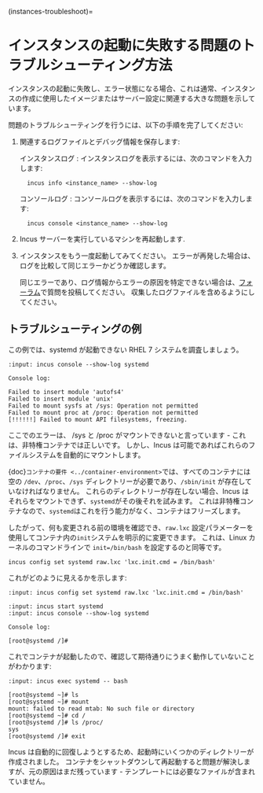 (instances-troubleshoot)=
# インスタンスの起動に失敗する問題のトラブルシューティング方法

インスタンスの起動に失敗し、エラー状態になる場合、これは通常、インスタンスの作成に使用したイメージまたはサーバー設定に関連する大きな問題を示しています。

問題のトラブルシューティングを行うには、以下の手順を完了してください:

1. 関連するログファイルとデバッグ情報を保存します:

   インスタンスログ
   : インスタンスログを表示するには、次のコマンドを入力します:

         incus info <instance_name> --show-log

   コンソールログ
   : コンソールログを表示するには、次のコマンドを入力します:

         incus console <instance_name> --show-log

1. Incus サーバーを実行しているマシンを再起動します.
1. インスタンスをもう一度起動してみてください。
   エラーが再発した場合は、ログを比較して同じエラーかどうか確認します。

   同じエラーであり、ログ情報からエラーの原因を特定できない場合は、[フォーラム](https://discuss.linuxcontainers.org)で質問を投稿してください。
   収集したログファイルを含めるようにしてください。

## トラブルシューティングの例

この例では、systemd が起動できない RHEL 7 システムを調査しましょう。

```{terminal}
:input: incus console --show-log systemd

Console log:

Failed to insert module 'autofs4'
Failed to insert module 'unix'
Failed to mount sysfs at /sys: Operation not permitted
Failed to mount proc at /proc: Operation not permitted
[!!!!!!] Failed to mount API filesystems, freezing.
```

ここでのエラーは、 /sys と /proc がマウントできないと言っています - これは、非特権コンテナでは正しいです。
しかし、Incus は可能であればこれらのファイルシステムを自動的にマウントします。

{doc}`コンテナの要件 <../container-environment>`では、すべてのコンテナには空の `/dev`、`/proc`、`/sys` ディレクトリーが必要であり、`/sbin/init` が存在していなければなりません。
これらのディレクトリーが存在しない場合、Incus はそれらをマウントできず、`systemd`がその後それを試みます。
これは非特権コンテナなので、`systemd`はこれを行う能力がなく、コンテナはフリーズします。

したがって、何も変更される前の環境を確認でき、`raw.lxc` 設定パラメーターを使用してコンテナ内の`init`システムを明示的に変更できます。
これは、Linux カーネルのコマンドラインで `init=/bin/bash` を設定するのと同等です。

    incus config set systemd raw.lxc 'lxc.init.cmd = /bin/bash'

これがどのように見えるかを示します:

```{terminal}
:input: incus config set systemd raw.lxc 'lxc.init.cmd = /bin/bash'

:input: incus start systemd
:input: incus console --show-log systemd

Console log:

[root@systemd /]#
```

これでコンテナが起動したので、確認して期待通りにうまく動作していないことがわかります:

```{terminal}
:input: incus exec systemd -- bash

[root@systemd ~]# ls
[root@systemd ~]# mount
mount: failed to read mtab: No such file or directory
[root@systemd ~]# cd /
[root@systemd /]# ls /proc/
sys
[root@systemd /]# exit
```

Incus は自動的に回復しようとするため、起動時にいくつかのディレクトリーが作成されました。
コンテナをシャットダウンして再起動すると問題が解決しますが、元の原因はまだ残っています - テンプレートには必要なファイルが含まれていません。
